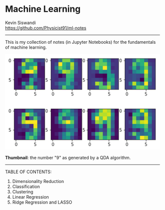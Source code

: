 # Machine Learning

Kevin Siswandi  
https://github.com/Physicist91/ml-notes  

-------

This is my collection of notes (in Jupyter Notebooks) for the fundamentals of machine learning.

![picture](qda-9.png)

**Thumbnail**: the number "9" as generated by a QDA algorithm.

-------

TABLE OF CONTENTS:  
1. Dimensionality Reduction  
2. Classification  
3. Clustering  
7. Linear Regression  
8. Ridge Regression and LASSO